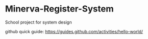 # Minerva-Register-System
School project for system design

github quick guide: https://guides.github.com/activities/hello-world/
